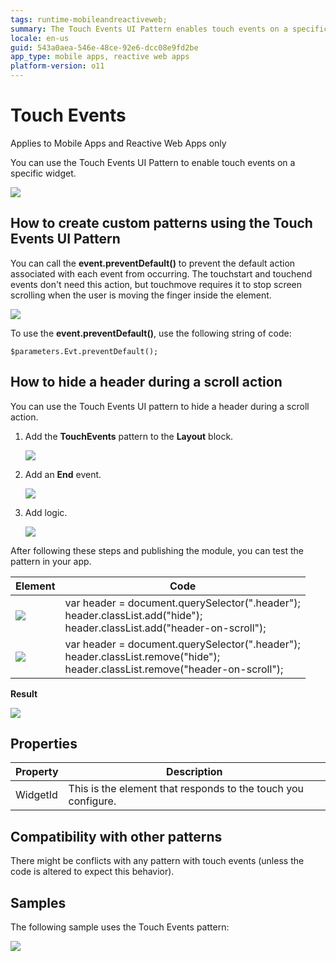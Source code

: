 ```yaml
---
tags: runtime-mobileandreactiveweb;  
summary: The Touch Events UI Pattern enables touch events on a specific widget.
locale: en-us
guid: 543a0aea-546e-48ce-92e6-dcc08e9fd2be
app_type: mobile apps, reactive web apps
platform-version: o11
---
```


# Touch Events

<div class="info" markdown="1">

Applies to Mobile Apps and Reactive Web Apps only

</div>

You can use the Touch Events UI Pattern to enable touch events on a specific widget.

![](images/touch_events_utilities.png)

## How to create custom patterns using the Touch Events UI Pattern

You can call the **event.preventDefault()** to prevent the default action associated with each event from occurring. The touchstart and touchend events don't need this action, but touchmove requires it to stop screen scrolling when the user is moving the finger inside the element.

![](images/touch_events_custom_patterns.png)

To use the **event.preventDefault()**, use the following string of code:

`$parameters.Evt.preventDefault();`

## How to hide a header during a scroll action

You can use the Touch Events UI pattern to hide a header during a scroll action.

1. Add the **TouchEvents** pattern to the **Layout** block.

    ![](images/touch_events_layour.png)

1. Add an **End** event.

    ![](images/add_end_event.png)

1. Add logic.

    ![](images/touch_events_logic.png)

After following these steps and publishing the module, you can test the pattern in your app.

| Element | Code |
|---|---|
|![](images/JS_hide.png) |  var header = document.querySelector(".header");<br/>header.classList.add("hide");<br/>header.classList.add("header-on-scroll"); |
|![](images/JS_show.png) |  var header = document.querySelector(".header");<br/>header.classList.remove("hide");<br/>header.classList.remove("header-on-scroll"); | 
  
**Result**

![](images/TouchEvents_EndResult.gif)

## Properties

|**Property** | **Description** |
|---|---| 
| WidgetId | This is the element that responds to the touch you configure.| 

## Compatibility with other patterns

There might be conflicts with any pattern with touch events (unless the code is altered to expect this behavior).

## Samples

The following sample uses the Touch Events pattern:

![](images/TouchEvents-Sample-1.png)

